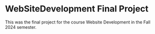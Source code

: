 # WebSiteDevelopment Final Project

This was the final project for the course Website Development in the Fall 2024 semester.
